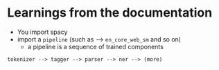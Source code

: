 # Learnings from the documentation

- You import spacy 
- import a `pipeline` (such as --> `en_core_web_sm` and so on)
  - a pipeline is a sequence of trained components
```
tokenizer --> tagger --> parser --> ner --> (more)
```











[spacy101]: https://spacy.io/usage/spacy-101
